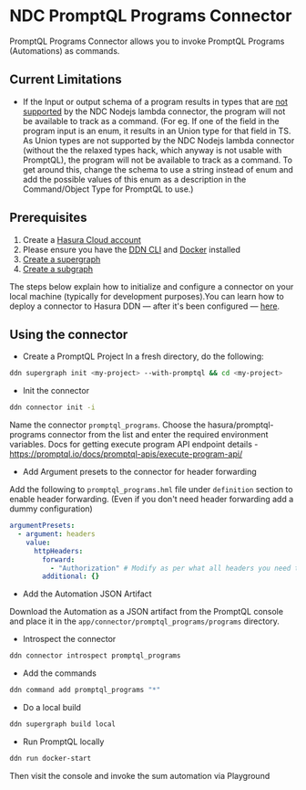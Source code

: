 # NDC PromptQL Programs Connector

PromptQL Programs Connector allows you to invoke PromptQL Programs (Automations) as commands.

## Current Limitations

- If the Input or output schema of a program results in types that are [not supported](https://github.com/hasura/ndc-nodejs-lambda?tab=readme-ov-file#unsupported-types) by the NDC Nodejs lambda connector, the program will not be available to track as a command. (For eg. If one of the field in the program input is an enum, it results in an Union type for that field in TS. As Union types are not supported by the NDC Nodejs lambda connector (without the the relaxed types hack, which anyway is not usable with PromptQL), the program will not be available to track as a command. To get around this, change the schema to use a string instead of enum and add the possible values of this enum as a description in the Command/Object Type for PromptQL to use.)

## Prerequisites

1. Create a [Hasura Cloud account](https://console.hasura.io)
2. Please ensure you have the [DDN CLI](https://hasura.io/docs/3.0/cli/installation) and
   [Docker](https://docs.docker.com/engine/install/) installed
3. [Create a supergraph](https://hasura.io/docs/3.0/getting-started/init-supergraph)
4. [Create a subgraph](https://hasura.io/docs/3.0/getting-started/init-subgraph)

The steps below explain how to initialize and configure a connector on your local machine (typically for development
purposes).You can learn how to deploy a connector to Hasura DDN — after it's been configured —
[here](https://hasura.io/docs/3.0/getting-started/deployment/deploy-a-connector).

## Using the connector

- Create a PromptQL Project
  In a fresh directory, do the following:

```bash
ddn supergraph init <my-project> --with-promptql && cd <my-project>
```

- Init the connector

```bash
ddn connector init -i
```

Name the connector `promptql_programs`.
Choose the hasura/promptql-programs connector from the list and enter the required environment variables.
Docs for getting execute program API endpoint details - https://promptql.io/docs/promptql-apis/execute-program-api/

- Add Argument presets to the connector for header forwarding

Add the following to `promptql_programs.hml` file under `definition` section to enable header forwarding. (Even if you don't need header forwarding add a dummy configuration)

```yaml
argumentPresets:
  - argument: headers
    value:
      httpHeaders:
        forward:
          - "Authorization" # Modify as per what all headers you need to forward. If you do not need header forwarding, still put a dummy header value here.
        additional: {}
```

- Add the Automation JSON Artifact

Download the Automation as a JSON artifact from the PromptQL console and place it in the `app/connector/promptql_programs/programs` directory.

- Introspect the connector

```bash
ddn connector introspect promptql_programs
```

- Add the commands

```bash
ddn command add promptql_programs "*"
```

- Do a local build

```bash
ddn supergraph build local
```

- Run PromptQL locally

```bash
ddn run docker-start
```

Then visit the console and invoke the sum automation via Playground
